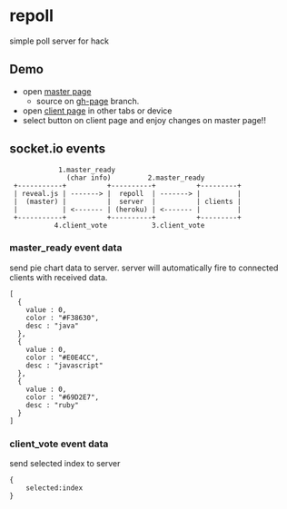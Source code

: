 # repoll

simple poll server for hack

## Demo

* open [master page](http://octoberskyjs-lab.github.io/repoll/)
    * source on [gh-page](https://github.com/octoberskyjs-lab/repoll/tree/gh-pages) branch.
* open [client page](http://repoll.herokuapp.com/) in other tabs or device
* select button on client page and enjoy changes on master page!!

## socket.io events

```
            1.master_ready
              (char info)         2.master_ready
 +-----------+          +----------+          +---------+
 | reveal.js | -------> |  repoll  | -------> |         |
 |  (master) |          |  server  |          | clients |
 |           | <------- | (heroku) | <------- |         |
 +-----------+          +----------+          +---------+
           4.client_vote           3.client_vote
```

### master_ready event data

send pie chart data to server. server will automatically fire to connected clients with received data.

```
[
  {
    value : 0,
    color : "#F38630",
    desc : "java"
  },
  {
    value : 0,
    color : "#E0E4CC",
    desc : "javascript"
  },
  {
    value : 0,
    color : "#69D2E7",
    desc : "ruby"
  }
]
```

### client_vote event data

send selected index to server

```
{
    selected:index
}
```
